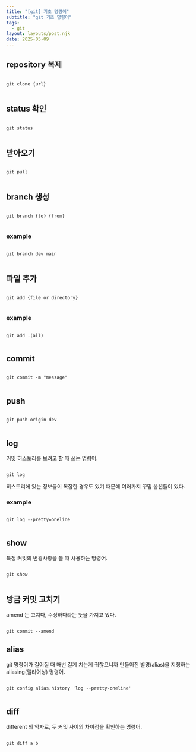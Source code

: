 ```yaml
---
title: "[git] 기초 명령어"
subtitle: "git 기초 명령어"
tags:
  - git
layout: layouts/post.njk
date: 2025-05-09
---
```


## repository 복제
```shell

git clone {url}


```

## status 확인
```shell

git status


```

## 받아오기
```shell

git pull


```

## branch 생성
```shell

git branch {to} {from}


```
### example
```shell

git branch dev main


```

## 파일 추가
```shell

git add {file or directory}


```

### example
```shell

git add .(all)


```

## commit
```shell

git commit -m "message"


```

## push
```shell

git push origin dev


```

## log
커밋 히스토리를 보려고 할 때 쓰는 명령어.

```shell

git log

```

히스토리에 있는 정보들이 복잡한 경우도 있기 때문에 여러가지 꾸밈 옵션들이 있다.

### example
```shell

git log --pretty=oneline


```

## show
특정 커밋의 변경사항을 볼 때 사용하는 명령어.

```shell

git show


```

## 방금 커밋 고치기
amend 는 고치다, 수정하다라는 뜻을 가지고 있다.

```shell

git commit --amend

```

## alias
git 명령어가 길어질 때 매번 길게 치는게 귀찮으니까 만들어진 별명(alias)을 지칭하는 aliasing(앨리어싱) 명령어.

```shell

git config alias.history 'log --pretty-oneline'


```

## diff
different 의 약자로, 두 커밋 사이의 차이점을 확인하는 명령어.

```shell

git diff a b


```
